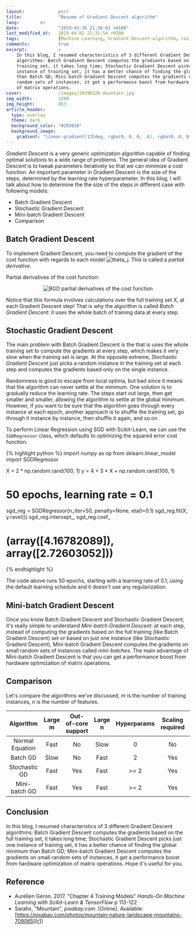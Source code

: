 ```yaml
---
layout:             post
title:              "Resume of Gradient Descent algorithm"
lang:        en
date:               "2019-03-26 21:36:01 +0100"
last_modified_at:   2019-04-02 22:31:54 +0200
tags:               [Machine-Learning, Gradient-Descent-algorithm, review]
comments:           true
excerpt:            >
    In this blog, I resumed characteristics of 3 different Gradient Descent
    algorithms: Batch Gradient Descent computes the gradients based on the full
    training set, it takes long time; Stochastic Gradient Descent picks just one
    instance of training set, it has a better chance of finding the global minimum
    than Batch GD; Mini-batch Gradient Descent computes the gradients on small
    random sets of instances, it get a performance boost from hardware optimization
    of matrix operations.
cover:              /images/20190326-mountain.jpg
img_width:          1280
img_height:         853
article_header:
  type: overlay
  theme: dark
  background_color: "#203028"
  background_image:
    gradient: "linear-gradient(135deg, rgba(0, 0, 0, .6), rgba(0, 0, 0, .4))"
---
```


_Gradient Descent_ is a very generic optimization algorithm capable of finding
optimal solutions to a wide range of problems. The general idea of Gradient
Descent is to tweak parameters iteratively so that we can minimize a cost
function. An important parameter in Gradient Descent is the size of the steps,
determined by the learning rate hyperparameter. In this blog, I will talk about
how to determine the the size of the steps in different case with following
models:
- Batch Gradient Descent
- Stochastic Gradient Descent
- Mini-batch Gradient Descent
- Comparison

## Batch Gradient Descent
To implement Gradient Descent, you need to compute the gradient of the cost
function with regards to each model
<img alt="theta_j" src="https://latex.codecogs.com/gif.latex?\fn_phv&space;\theta&space;_{j}"/>.
This is called a _partial derivative_.

Partial derivatives of the cost function:
<p align="center">
  <img alt="BGD partial derivatives of the cost function"
  src="{{ site.baseurl }}/images/20190326-bgd.png"/>
</p>

Notice that this formula involves calculations over the full training set X, at
each Gradient Descent step! That is why the algorithm is called _Batch Gradient
Descent_: it uses the whole batch of training data at every step.

## Stochastic Gradient Descent
The main problem with Batch Gradient Descent is the that is uses the whole
training set to compute the gradients at every step, which makes it very slow
when the training set is large. At the opposite extreme, _Stochastic Gradient
Descent_ just picks a random instance in the training set at each step and
computes the gradients based only on the single instance.

Randomness is good to escape from local optima, but bad since it means that the
algorithm can never settle at the minimum. One solution is to gradually reduce
the learning rate. The steps start out large, then get smaller and smaller,
allowing the algorithm to settle at the global minimum. However, if you want to
be sure that the algorithm goes through every instance at each epoch, another
approach is to shuffle the training set, go through it instance by instance,
then shuffle it again, and so on.

To perform Linear Regression using SGD with Scikit-Learn, we can use the
`SGDRegressor` class, which defaults to optimizing the squared error cost
function.

{% highlight python %}
import numpy as np
from sklearn.linear_model import SGDRegressor

X = 2 * np.random.rand(100, 1)
y = 4 + 3 * X + np.random.rand(100, 1)

# 50 epochs, learning rate = 0.1
sgd_reg = SGDRegressor(n_iter=50, penalty=None, eta0=0.1)
sgd_reg.fit(X, y.ravel())
sgd_reg.intercept_, sgd_reg.coef_
# (array([4.16782089]), array([2.72603052]))
{% endhighlight %}

The code above runs 50 epochs, starting with a learning rate of 0.1, using the
default learning schedule and it doesn't use any regularization.

## Mini-batch Gradient Descent
Once you know Batch Gradient Descent and Stochastic Gradient Descent, it's
really simple to understand _Mini-batch Gradient Descent_: at each step,
instead of computing the gradients based on the full training (like Batch
Gradient Descent) set or based on just one instance (like Stochastic Gradient
Descent), Mini-batch Gradient Descent computes the gradients on small random
sets of instances called _mini-batches_. The main advantage of Mini-batch
Gradient Descent is that you can get a performance boost from hardware
optimization of matrix operations.

## Comparison
Let's compare the algorithms we've discussed, _m_ is the number of training
instances, _n_ is the number of features.

|Algorithm|Large m|Out-of-core support|Large n|Hyperparams|Scaling required|Scikit-Learn class|
|:-------:|:-----:|:-----------------:|:-----:|:---------:|:--------------:|:----------------:|
| Normal Equation | Fast | No | Slow | 0 | No | `LinearRegression` |
| Batch GD | Slow | No | Fast | 2 | Yes | n/a |
| Stochastic GD | Fast | Yes | Fast | >= 2 | Yes | `SGDRegressor` |
| Mini-batch GD | Fast | Yes | Fast | >= 2 | Yes | `SGDRegressor` |

## Conclusion
In this blog, I resumed characteristics of 3 different Gradient Descent
algorithms: Batch Gradient Descent computes the gradients based on the full
training set, it takes long time; Stochastic Gradient Descent picks just one
instance of training set, it has a better chance of finding the global minimum
than Batch GD; Mini-batch Gradient Descent computes the gradients on small
random sets of instances, it get a performance boost from hardware optimization
of matrix operations. Hope it's useful for you.


## Reference
- Aurélien Géron. 2017. "Chapter 4 Training Models" _Hands-On Machine Learning
with Scikit-Learn & TensorFlow_ p 113-122
- Sarahx, "Mountain", _pixabay.com_. [Online]. Available: [https://pixabay.com/photos/mountain-nature-landscape-mountains-709065][r1]

[r1]: https://pixabay.com/photos/mountain-nature-landscape-mountains-709065
